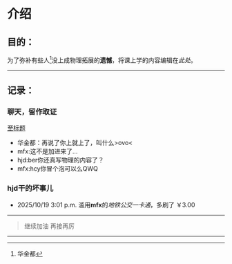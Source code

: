 # 介绍
## 目的：
为了弥补有些人[^特指]没上成物理拓展的**遗憾**，将课上学的内容编辑在*此处*。

[^特指]:华金都
---
## 记录：
### 聊天，留作取证
[至标题](#文件夹介绍)
- 华金都：再说了你上就上了，叫什么>ovo<
- mfx:这不是加进来了...
- hjd:ber你还真写物理的内容了？
- mfx:hcy你冒个泡可以么QWQ
### hjd干的坏事儿
- 2025/10/19 3:01 p.m. 滥用**mfx**的*地铁公交一卡通*，多刷了 ￥3.00
---
> 继续加油
> 再接再厉
---



